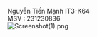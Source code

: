 Nguyễn Tiến Mạnh IT3-K64
<br>
MSV : 231230836
<br>
![Screenshot(1).png](https://github.com/B1CTommy/Nguyen-Tien-Manh/blob/main/Screenshot%20(1).png)
